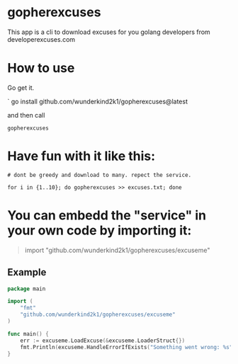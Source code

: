 # gopherexcuses

This app is a cli to download excuses for you golang developers from developerexcuses.com

# How to use

Go get it.

`
go install github.com/wunderkind2k1/gopherexcuses@latest

and then call

`gopherexcuses`

# Have fun with it like this:

`# dont be greedy and download to many. repect the service.`

`for i in {1..10}; do gopherexcuses >> excuses.txt; done`


# You can embedd the "service" in your own code by importing it:

> import "github.com/wunderkind2k1/gopherexcuses/excuseme"


## Example

```Go
package main

import (
	"fmt"
	"github.com/wunderkind2k1/gopherexcuses/excuseme"
)

func main() {
	err := excuseme.LoadExcuse(&excuseme.LoaderStruct{})
	fmt.Println(excuseme.HandleErrorIfExists("Something went wrong: %s", err))
}


```
